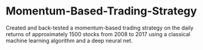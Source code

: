 # Momentum-Based-Trading-Strategy
Created and back-tested a momentum-based trading strategy on the daily returns of approximately 1500 stocks from 2008 to 2017 using a classical machine learning algorithm and a deep neural net.  
